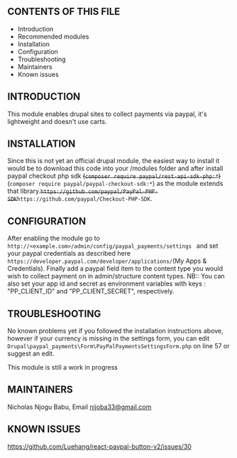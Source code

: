 CONTENTS OF THIS FILE
---------------------

 * Introduction
 * Recommended modules
 * Installation
 * Configuration
 * Troubleshooting
 * Maintainers
 * Known issues

INTRODUCTION
------------
This module enables drupal sites to collect payments via paypal, it's lightweight and doesn't use carts.


INSTALLATION
------------
Since this is not yet an official drupal module, the easiest way to install it would be to download this code into your
/modules folder and after install paypal checkout php sdk <strike>(`composer require paypal/rest-api-sdk-php:*`) </strike> 
(`composer require paypal/paypal-checkout-sdk:*`)
as the module
 extends that library.<strike>`https://github.com/paypal/PayPal-PHP-SDK`</strike>`https://github.com/paypal/Checkout-PHP-SDK`.



CONFIGURATION
------------
After enabling the module go to `http://<example.com>/admin/config/paypal_payments/settings ` and set your paypal
credentials as described here `https://developer.paypal.com/developer/applications/`(My Apps & Credentials).
Finally add a paypal field item to the content type you would wish to collect payment on in admin/structure content types.
NB:: You can also set your app id and secret as environment variables with keys :  "PP_CLIENT_ID" and "PP_CLIENT_SECRET", respectively.

TROUBLESHOOTING
------------
No known problems yet if you followed the installation instructions above, however if your currency is missing
in the settings form, you can edit `Drupal\paypal_payments\Form\PayPalPaymentsSettingsForm.php` on line 57 or 
suggest an edit.

This module is still a work in progress

MAINTAINERS
------------
Nicholas Njogu Babu, Email nijoba33@gmail.com

KNOWN ISSUES
------------
https://github.com/Luehang/react-paypal-button-v2/issues/30